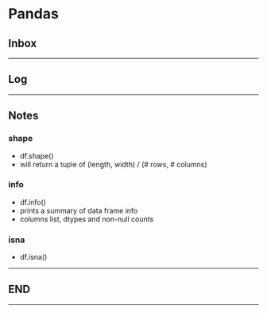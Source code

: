 # Pandas

## Inbox

---

## Log

---

## Notes

### shape

- df.shape()
- will return a tuple of (length, width) / (# rows, # columns)

### info

- df.info()
- prints a summary of data frame info
- columns list, dtypes and non-null counts

### isna

- df.isna()

---

## END

---
